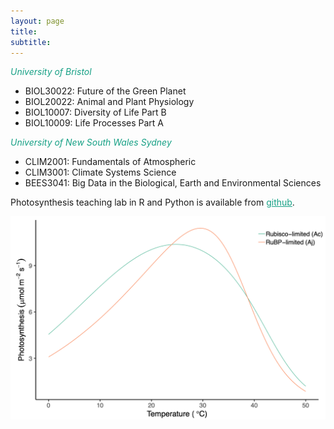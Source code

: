 ```yaml
---
layout: page
title:
subtitle:
---
```


<span style="color:#16a085"> *University of Bristol* </span>

- BIOL30022: Future of the Green Planet
- BIOL20022: Animal and Plant Physiology
- BIOL10007: Diversity of Life Part B
- BIOL10009: Life Processes Part A

<span style="color:#16a085"> *University of New South Wales Sydney* </span>

- CLIM2001: Fundamentals of Atmospheric
- CLIM3001: Climate Systems Science
- BEES3041: Big Data in the Biological, Earth and Environmental Sciences

Photosynthesis teaching lab in R and Python is available from <a href="https://github.com/mdekauwe/BEES3041_lab_photosynthesis" style="color:#16a085; ">github</a>.

<div class="floated_img">
<img src="assets/img/An-T.png" alt="Some image" >
</div>

<!-- Global site tag (gtag.js) - Google Analytics -->
<script async src="https://www.googletagmanager.com/gtag/js?id=UA-45662310-1"></script>
<script>
  window.dataLayer = window.dataLayer || [];
  function gtag(){dataLayer.push(arguments);}
  gtag('js', new Date());

  gtag('config', 'UA-45662310-1');
</script>
